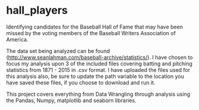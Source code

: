 # hall_players
Identifying candidates for the Baseball Hall of Fame that may have been missed by the voting members of the Baseball Writers Association
of America.

The data set being analyzed can be found (http://www.seanlahman.com/baseball-archive/statistics/). I have chosen to focus my analysis
upon 3 of the included files covering batting and pitching statistics from 1871 - 2015 in .csv format. I have uploaded the files used for
this analysis also, be sure to update the path variable to the location you have saved these files, if you choose to download and run it.

This project covers everything from Data Wrangling through analysis using the Pandas, Numpy, matplotlib and seaborn libraries.

